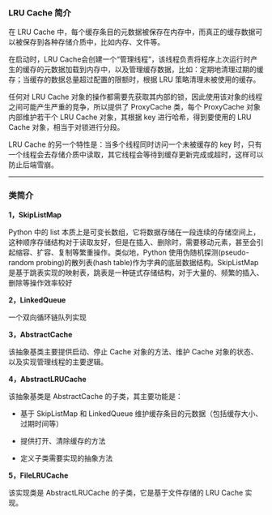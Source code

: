 ### LRU Cache 简介

在 LRU Cache 中，每个缓存条目的元数据被保存在内存中，而真正的缓存数据可以被保存到各种存储介质中，比如内存、文件等。

在启动时，LRU Cache会创建一个“管理线程”，该线程负责将程序上次运行时产生的缓存的元数据加载到内存中，以及管理缓存数据，比如：定期地清理过期的缓存；当缓存的数据总量超过配置的限额时，根据 LRU 策略清理未被使用的缓存。

任何对 LRU Cache 对象的操作都需要先获取其内部的锁，因此使用该对象的线程之间可能产生严重的竞争，所以提供了 ProxyCache 类，每个 ProxyCache 对象内部维护若干个 LRU Cache 对象，其根据 key 进行哈希，得到要使用的 LRU Cache 对象，相当于对锁进行分段。

LRU Cache 的另一个特性是：当多个线程同时访问一个未被缓存的 key 时，只有一个线程会去存储介质中读取，其它线程会等待到缓存更新完成或超时，这样可以防止后端雪崩。

---

### 类简介

**1，SkipListMap**

Python 中的 list 本质上是可变长数组，它将数据存储在一段连续的存储空间上，这种顺序存储结构对于读取友好，但是在插入、删除时，需要移动元素，甚至会引起缩容、扩容、复制等繁重操作。类似地，Python 使用伪随机探测(pseudo-random probing)的散列表(hash table)作为字典的底层数据结构。SkipListMap 是基于跳表实现的映射表，跳表是一种链式存储结构，对于大量的、频繁的插入、删除等操作效率较好

**2，LinkedQueue**

一个双向循环链队列实现

**3，AbstractCache**

该抽象基类主要提供启动、停止 Cache 对象的方法、维护 Cache 对象的状态、以及实现管理线程的主要逻辑。

**4，AbstractLRUCache**

该抽象基类是 AbstractCache 的子类，其主要功能是：

* 基于 SkipListMap 和 LinkedQueue 维护缓存条目的元数据（包括缓存大小、过期时间等）

* 提供打开、清除缓存的方法

* 定义子类需要实现的抽象方法

**5，FileLRUCache**

该实现类是 AbstractLRUCache 的子类，它是基于文件存储的 LRU Cache 实现。

